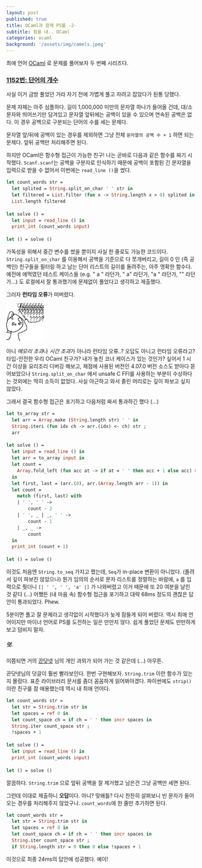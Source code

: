 ```yaml
---
layout: post
published: true
title: OCaml과 함께 PS를 -2-
subtitle: 힘을 내.. OCaml
categories: ocaml
background: '/assets/img/camels.jpeg'
---
```


 최애 언어 [OCaml](https://ocaml.org/) 로 문제를 풀어보자 두 번째
 시리즈다.

### [1152번: 단어의 개수](https://www.acmicpc.net/problem/1152)
 사실 이거 금방 풀었던 거라 자기 전에 가볍게 풀고 자려고 잡았다가 된통
 당했다.

 문제 자체는 아주 심플하다. 길이 1,000,000 미만의 문자열 하나가 들어올
 건데, 대/소문자와 띄어쓰기만 담겨있고 문자열 앞뒤에는 공백이 있을 수
 있으며 연속된 공백은 없다. 이 경우 공백으로 구분되는 단어의 수를 세는
 문제다.

 문자열 앞/뒤에 공백이 있는 경우를 제외하면 그냥 전체 `문자열의 공백
 수 + 1` 하면 되는 문제다. 앞뒤 공백만 처리해주면 된다.

 하지만 OCaml은 함수형 접근이 가능한 친구! 나는 곧바로 다음과 같은
 함수를 짜기 시작했다. `Scanf.scanf`는 공백을 구분자로 인식하기 때문에
 공백이 포함된 긴 문자열을 입력으로 받을 수 없어서 이번에는 `read_line
 ()`을 썼다.

```ocaml
let count_words str =
  let splited = String.split_on_char ' ' str in
  let filtered = List.filter (fun x -> String.length x > 0) splited in
  List.length filtered

let solve () =
  let input = read_line () in
  print_int (count_words input)

let () = solve ()
```

 가독성을 위해서 중간 변수를 썼을 뿐이지 사실 한 줄로도 가능한
 코드이다. `String.split_on_char` 를 이용해서 공백을 기준으로 다
 쪼개버리고, 길이 0 인 (즉 공백인) 친구들을 필터링 하고 남는 단어
 리스트의 길이를 돌려주는, 아주 명확한 함수다. 예전에 애먹였던 테스트
 케이스들 (e.g. " a " 라던가, " a" 라던가, "a " 라던가, "" 라던가...)
 도 로컬에서 잘 통과했기에 문제없이 풀었다고 생각하고 제출했다.

 그러자 **런타임 오류**가 떠버렸다.

![what?](/assets/img/kejang_what.jpg)

 아니 *메모리 초과*나 *시간 초과*가 아니라 런타임 오류..? 오답도
 아니고 런타임 오류라고? 타입-안전한 우리 OCaml 친구가?  내가 놓친
 코너 케이스가 있는 것인가? 싶어서 1 시간 이상을 요리조리 디버깅
 해보고, 채점에 사용된 버전인 4.07.0 버전 소스도 받아다 뜯어보았으나
 `String.split_on_char` 에서 unsafe C FFI를 사용하는 부분이 수상하다는
 것외에는 딱히 소득이 없었다. 사실 야근하고 와서 졸린 머리로는 깊이
 파보고 싶지 않았다.

 그래서 결국 함수형 접근은 포기하고 다음처럼 짜서 통과하긴 했다 (...)

```ocaml
let to_array str =
  let arr = Array.make (String.length str) ' ' in
  String.iteri (fun idx ch -> arr.(idx) <- ch) str ;
  arr

let solve () =
  let input = read_line () in
  let arr = to_array input in
  let count =
    Array.fold_left (fun acc at -> if at = ' ' then acc + 1 else acc) 0 arr
  in
  let first, last = (arr.(0), arr.(Array.length arr - 1)) in
  let count =
    match (first, last) with
    | ' ', ' ' ->
        count - 2
    | ' ', _ | _, ' ' ->
        count - 1
    | _, _ ->
        count
  in
  print_int (count + 1)

let () = solve ()
```

 이것도 처음엔 `String.to_seq` 가지고 짰는데, `Seq`가 in-place 변환이
 아니었다. (졸려서 깊이 파보진 않았으나) 뭔가 임의의 순서로 문자
 리스트를 정렬하는 바람에, ` a ` 를 입력으로 줫더니 `[| ' ', ' ', 'a'
 |]` 가 나와버렸고 이거 때문에 또 20 여분을 날린 것 같다 (...) 어쨌든
 (내 마음 속) 함수형 접근을 포기하고 대략 68ms 정도의 괜찮은 답안이
 통과되었다. Phew.


 5분이면 풀고 잘 문제라고 생각없이 시작했다가 늦게 잠들게 되어
 버렸다. 역시 최애 언어이지만 마이너 언어로 PS를 도전하는 일은 만만치
 않다. 쉽게 풀었던 문제도 만만하게 보고 덤비지 말자.


##### 덧.
 이쯤되면 거의 [끈닷넷](https://kkeun.net) 님의 개인 과외가 되어
 가는 것 같은데 (...) 아무튼.

 끈닷넷님의 덧글이 훨씬 빨라보인다. 한번 구현해보자. `String.trim`
 이란 함수가 있는지 몰랐다. 표준 라이브러리 문서를 좀더 꼼꼼하게
 읽어봐야겠다. 파이썬에도 `strip()` 이란 친구를 참 애용했는데 역시 내
 최애 언어다.

```ocaml
let count_words str =
  let str = String.trim str in
  let spaces = ref 0 in
  let count_space ch = if ch = ' ' then incr spaces in
  String.iter count_space str ;
  !spaces + 1

let solve () =
  let input = read_line () in
  print_int (count_words input)

let () = solve ()
```

 깔끔하다. `String.trim` 으로 앞뒤 공백을 잘 제거했고 남은건 그냥
 공백만 세면 된다.

 그런데 이대로 제출하니 **오답**이다. 아니? 맞왜틀? 다시 찬찬히
 살펴보니 빈 문자가 들어오는 경우를 처리해주지
 않았구나. `count_words`에 한 줄만 추가하면 된다.

```ocaml
let count_words str =
  let str = String.trim str in
  let spaces = ref 0 in
  let count_space ch = if ch = ' ' then incr spaces in
  String.iter count_space str ;
  if String.length str = 0 then 0 else !spaces + 1
```

 이것으로 최종 24ms의 답안에 성공했다. 예이!
